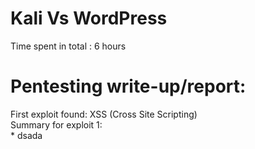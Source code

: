 # Kali Vs WordPress
Time spent in total : 6 hours
# Pentesting write-up/report:<br/>
First exploit found: XSS (Cross Site Scripting)<br/>
Summary for exploit 1:<br/>
    * dsada 
